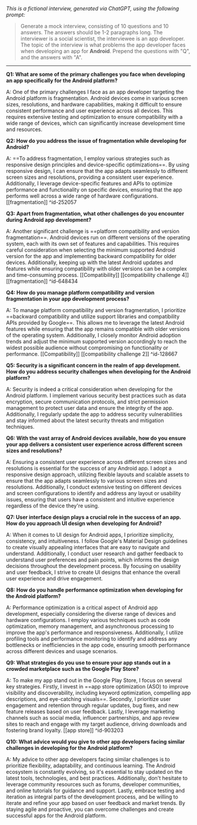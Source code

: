 *This is a fictional interview, generated via ChatGPT, using the following prompt:*
> Generate a mock interview, consisting of 10 questions and 10 answers. The answers should be 1-2 paragraphs long. The interviewer is a social scientist, the interviewee is an app developer. The topic of the interview is what problems the app developer faces when developing an app for **Android**. Prepend the questions with "Q", and the answers with "A".

---

**Q1: What are some of the primary challenges you face when developing an app specifically for the Android platform?**

A: One of the primary challenges I face as an app developer targeting the Android platform is fragmentation. Android devices come in various screen sizes, resolutions, and hardware capabilities, making it difficult to ensure consistent performance and user experience across all devices. This requires extensive testing and optimization to ensure compatibility with a wide range of devices, which can significantly increase development time and resources.

**Q2: How do you address the issue of fragmentation while developing for Android?**

A: ==To address fragmentation, I employ various strategies such as responsive design principles and device-specific optimizations==. By using responsive design, I can ensure that the app adapts seamlessly to different screen sizes and resolutions, providing a consistent user experience. Additionally, I leverage device-specific features and APIs to optimize performance and functionality on specific devices, ensuring that the app performs well across a wide range of hardware configurations. [[fragmentation]] ^id-252057

**Q3: Apart from fragmentation, what other challenges do you encounter during Android app development?**

A: Another significant challenge is ==platform compatibility and version fragmentation==. Android devices run on different versions of the operating system, each with its own set of features and capabilities. This requires careful consideration when selecting the minimum supported Android version for the app and implementing backward compatibility for older devices. Additionally, keeping up with the latest Android updates and features while ensuring compatibility with older versions can be a complex and time-consuming process. [[Compatibility]] [[compatibility challenge 4]] [[fragmentation]] ^id-648434

**Q4: How do you manage platform compatibility and version fragmentation in your app development process?**

A: To manage platform compatibility and version fragmentation, I prioritize ==backward compatibility and utilize support libraries and compatibility APIs provided by Google==. This allows me to leverage the latest Android features while ensuring that the app remains compatible with older versions of the operating system. Additionally, I closely monitor Android adoption trends and adjust the minimum supported version accordingly to reach the widest possible audience without compromising on functionality or performance. [[Compatibility]] [[compatibility challenge 2]] ^id-128667

**Q5: Security is a significant concern in the realm of app development. How do you address security challenges when developing for the Android platform?**

A: Security is indeed a critical consideration when developing for the Android platform. I implement various security best practices such as data encryption, secure communication protocols, and strict permission management to protect user data and ensure the integrity of the app. Additionally, I regularly update the app to address security vulnerabilities and stay informed about the latest security threats and mitigation techniques.

**Q6: With the vast array of Android devices available, how do you ensure your app delivers a consistent user experience across different screen sizes and resolutions?**

A: Ensuring a consistent user experience across different screen sizes and resolutions is essential for the success of any Android app. I adopt a responsive design approach, utilizing flexible layouts and scalable assets to ensure that the app adapts seamlessly to various screen sizes and resolutions. Additionally, I conduct extensive testing on different devices and screen configurations to identify and address any layout or usability issues, ensuring that users have a consistent and intuitive experience regardless of the device they're using.

**Q7: User interface design plays a crucial role in the success of an app. How do you approach UI design when developing for Android?**

A: When it comes to UI design for Android apps, I prioritize simplicity, consistency, and intuitiveness. I follow Google's Material Design guidelines to create visually appealing interfaces that are easy to navigate and understand. Additionally, I conduct user research and gather feedback to understand user preferences and pain points, which informs the design decisions throughout the development process. By focusing on usability and user feedback, I strive to create UI designs that enhance the overall user experience and drive engagement.

**Q8: How do you handle performance optimization when developing for the Android platform?**

A: Performance optimization is a critical aspect of Android app development, especially considering the diverse range of devices and hardware configurations. I employ various techniques such as code optimization, memory management, and asynchronous processing to improve the app's performance and responsiveness. Additionally, I utilize profiling tools and performance monitoring to identify and address any bottlenecks or inefficiencies in the app code, ensuring smooth performance across different devices and usage scenarios.

**Q9: What strategies do you use to ensure your app stands out in a crowded marketplace such as the Google Play Store?**

A: To make my app stand out in the Google Play Store, I focus on several key strategies. Firstly, I invest in ==app store optimization (ASO) to improve visibility and discoverability, including keyword optimization, compelling app descriptions, and eye-catching visuals==. Secondly, I prioritize user engagement and retention through regular updates, bug fixes, and new feature releases based on user feedback. Lastly, I leverage marketing channels such as social media, influencer partnerships, and app review sites to reach and engage with my target audience, driving downloads and fostering brand loyalty. [[app store]] ^id-903203

**Q10: What advice would you give to other app developers facing similar challenges in developing for the Android platform?**

A: My advice to other app developers facing similar challenges is to prioritize flexibility, adaptability, and continuous learning. The Android ecosystem is constantly evolving, so it's essential to stay updated on the latest tools, technologies, and best practices. Additionally, don't hesitate to leverage community resources such as forums, developer communities, and online tutorials for guidance and support. Lastly, embrace testing and iteration as integral parts of the development process, and be willing to iterate and refine your app based on user feedback and market trends. By staying agile and proactive, you can overcome challenges and create successful apps for the Android platform.